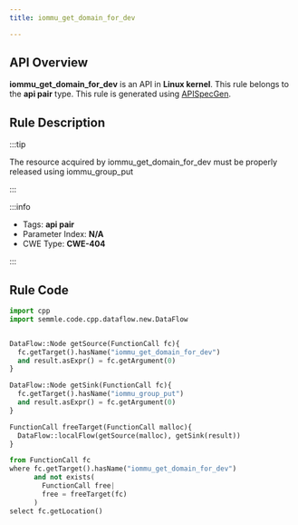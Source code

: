 ```yaml
---
title: iommu_get_domain_for_dev

---
```



## API Overview
**iommu_get_domain_for_dev** is an API in **Linux kernel**. This rule belongs to the **api pair** type. This rule is generated using [APISpecGen](../../tools/APISpecGen).
## Rule Description

:::tip

The resource acquired by iommu_get_domain_for_dev must be properly released using iommu_group_put

:::

:::info

- Tags: **api pair**
- Parameter Index: **N/A**
- CWE Type: **CWE-404**

:::

## Rule Code
```python
import cpp
import semmle.code.cpp.dataflow.new.DataFlow


DataFlow::Node getSource(FunctionCall fc){
  fc.getTarget().hasName("iommu_get_domain_for_dev")
  and result.asExpr() = fc.getArgument(0)
}

DataFlow::Node getSink(FunctionCall fc){
  fc.getTarget().hasName("iommu_group_put")
  and result.asExpr() = fc.getArgument(0)
}

FunctionCall freeTarget(FunctionCall malloc){
  DataFlow::localFlow(getSource(malloc), getSink(result))
}

from FunctionCall fc
where fc.getTarget().hasName("iommu_get_domain_for_dev")
      and not exists(
        FunctionCall free| 
        free = freeTarget(fc)
      )
select fc.getLocation()

    
```